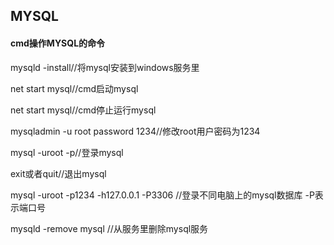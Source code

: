 ## MYSQL
#### cmd操作MYSQL的命令
mysqld -install//将mysql安装到windows服务里

net start mysql//cmd启动mysql  

net start mysql//cmd停止运行mysql  

mysqladmin -u root password 1234//修改root用户密码为1234  

mysql -uroot -p//登录mysql  

exit或者quit//退出mysql  

mysql -uroot -p1234 -h127.0.0.1 -P3306 //登录不同电脑上的mysql数据库 -P表示端口号  

mysqld -remove mysql //从服务里删除mysql服务  
